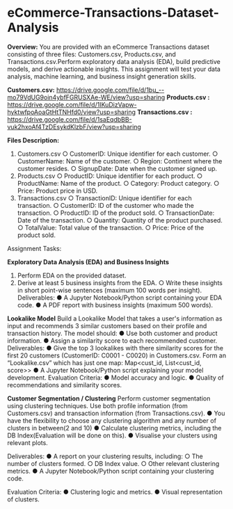 # eCommerce-Transactions-Dataset-Analysis

**Overview:**
You are provided with an eCommerce Transactions dataset consisting of three files:
Customers.csv, Products.csv, and Transactions.csv.Perform
exploratory data analysis (EDA), build predictive models, and derive actionable insights. This
assignment will test your data analysis, machine learning, and business insight generation skills.

**Customers.csv:**
https://drive.google.com/file/d/1bu_--mo79VdUG9oin4ybfFGRUSXAe-WE/view?usp=sharing
**Products.csv :**
https://drive.google.com/file/d/1IKuDizVapw-hyktwfpoAoaGtHtTNHfd0/view?usp=sharing
**Transactions.csv :**
https://drive.google.com/file/d/1saEqdbBB-vuk2hxoAf4TzDEsykdKlzbF/view?usp=sharing

**Files Description:**
1. Customers.csv
○ CustomerID: Unique identifier for each customer.
○ CustomerName: Name of the customer.
○ Region: Continent where the customer resides.
○ SignupDate: Date when the customer signed up.
2. Products.csv
○ ProductID: Unique identifier for each product.
○ ProductName: Name of the product.
○ Category: Product category.
○ Price: Product price in USD.
3. Transactions.csv
○ TransactionID: Unique identifier for each transaction.
○ CustomerID: ID of the customer who made the transaction.
○ ProductID: ID of the product sold.
○ TransactionDate: Date of the transaction.
○ Quantity: Quantity of the product purchased.
○ TotalValue: Total value of the transaction.
○ Price: Price of the product sold.

Assignment Tasks:

**Exploratory Data Analysis (EDA) and Business Insights**
1. Perform EDA on the provided dataset.
2. Derive at least 5 business insights from the EDA.
○ Write these insights in short point-wise sentences (maximum 100 words per
insight).
Deliverables:
● A Jupyter Notebook/Python script containing your EDA code.
● A PDF report with business insights (maximum 500 words).

**Lookalike Model**
Build a Lookalike Model that takes a user's information as input and recommends 3 similar
customers based on their profile and transaction history. The model should:
● Use both customer and product information.
● Assign a similarity score to each recommended customer.
Deliverables:
● Give the top 3 lookalikes with there similarity scores for the first 20 customers
(CustomerID: C0001 - C0020) in Customers.csv. Form an “Lookalike.csv” which has
just one map: Map<cust_id, List<cust_id, score>>
● A Jupyter Notebook/Python script explaining your model development.
Evaluation Criteria:
● Model accuracy and logic.
● Quality of recommendations and similarity scores.

**Customer Segmentation / Clustering**
Perform customer segmentation using clustering techniques. Use both profile information
(from Customers.csv) and transaction information (from Transactions.csv).
● You have the flexibility to choose any clustering algorithm and any number of clusters in
between(2 and 10)
● Calculate clustering metrics, including the DB Index(Evaluation will be done on this).
● Visualise your clusters using relevant plots.

Deliverables:
● A report on your clustering results, including:
○ The number of clusters formed.
○ DB Index value.
○ Other relevant clustering metrics.
● A Jupyter Notebook/Python script containing your clustering code.

Evaluation Criteria:
● Clustering logic and metrics.
● Visual representation of clusters.
